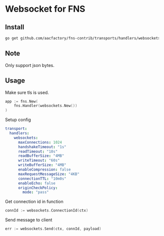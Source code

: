 # Websocket for FNS

## Install
```bash
go get github.com/aacfactory/fns-contrib/transports/handlers/websockets
```

## Note
Only support json bytes.

## Usage
Make sure tls is used.
```go
app := fns.New(
    fns.Handler(websockets.New())
)
```
Setup config
```yaml
transport:
  handlers:
    websockets:
      maxConnections: 1024
      handshakeTimeout: "1s"
      readTimeout: "10s"
      readBufferSize: "4MB"
      writeTimeout: "60s"
      writeBufferSize: "4MB"
      enableCompression: false
      maxRequestMessageSize: "4KB"
      connectionTTL: "10m0s"
      enableEcho: false
      originCheckPolicy:
        mode: "pass"
```

Get connection id in function
```go
connId := websockets.ConnectionId(ctx)
```
Send message to client
```go
err := websockets.Send(ctx, connId, payload)
```